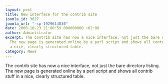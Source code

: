 ```yaml
---
layout: post
title: New interface for the contrib site
joomla_id: 3627
joomla_url: "-sp-1929614830"
date: 2000-10-23 21:00:59.000000000 +02:00
author: Administrator
excerpt: The contrib site has now a nice interface, not just the bare directory listing.
  The new page is generated online by a perl script and shows all contrib stuff in
  a nice, clearly structured table.
category: News
---
```

The contrib site has now a nice interface, not just the bare directory listing. The new page is generated online by a perl script and shows all contrib stuff in a nice, clearly structured table. 

